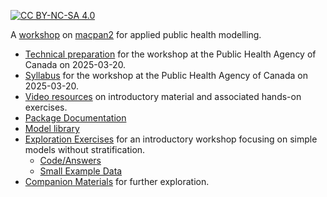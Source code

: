 [![CC BY-NC-SA 4.0][cc-by-nc-sa-shield]][cc-by-nc-sa]

A [workshop](https://canmod.github.io/macpan-workshop/) on [macpan2](https://canmod.github.io/macpan2) for applied public health modelling. 

[cc-by-nc-sa]: http://creativecommons.org/licenses/by-nc-sa/4.0/
[cc-by-nc-sa-image]: https://licensebuttons.net/l/by-nc-sa/4.0/88x31.png
[cc-by-nc-sa-shield]: https://img.shields.io/badge/License-CC%20BY--NC--SA%204.0-lightgrey.svg


* [Technical preparation](technical-preparation.md) for the workshop at the Public Health Agency of Canada on 2025-03-20.
* [Syllabus](syllabus.md) for the workshop at the Public Health Agency of Canada on 2025-03-20.
* [Video resources](video-resources.md) on introductory material and associated hands-on exercises.
* [Package Documentation](https://github.com/canmod/macpan2)
* [Model library](https://github.com/canmod/macpan2/articles/example_models)
* [Exploration Exercises](exploration-exercises.md) for an introductory workshop focusing on simple models without stratification.
  * [Code/Answers](https://github.com/canmod/macpan-workshop/tree/main/code)
  * [Small Example Data](https://github.com/canmod/macpan-workshop/tree/main/data)
* [Companion Materials](companion-materials.md) for further exploration.
